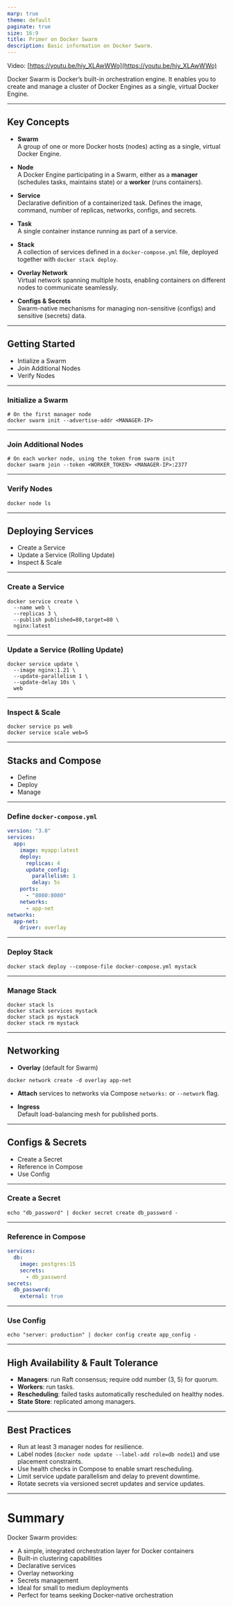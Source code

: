 ```yaml
---
marp: true
theme: default
paginate: true
size: 16:9
title: Primer on Docker Swarm
description: Basic information on Docker Swarm.
---
```


Video: [https://youtu.be/hiy_XLAwWWo](https://youtu.be/hiy_XLAwWWo)

Docker Swarm is Docker’s built-in orchestration engine. It enables you to create and manage a cluster of Docker Engines as a single, virtual Docker Engine.

---

## Key Concepts

- **Swarm**  
  A group of one or more Docker hosts (nodes) acting as a single, virtual Docker Engine.

- **Node**  
  A Docker Engine participating in a Swarm, either as a **manager** (schedules tasks, maintains state) or a **worker** (runs containers).

- **Service**  
  Declarative definition of a containerized task. Defines the image, command, number of replicas, networks, configs, and secrets.

- **Task**  
  A single container instance running as part of a service.

- **Stack**  
  A collection of services defined in a `docker-compose.yml` file, deployed together with `docker stack deploy`.

- **Overlay Network**  
  Virtual network spanning multiple hosts, enabling containers on different nodes to communicate seamlessly.

- **Configs & Secrets**  
  Swarm-native mechanisms for managing non-sensitive (configs) and sensitive (secrets) data.

---

## Getting Started

* Intialize a Swarm
* Join Additional Nodes
* Verify Nodes

--- 

### Initialize a Swarm

```shell script
# On the first manager node
docker swarm init --advertise-addr <MANAGER-IP>
```

--- 

### Join Additional Nodes

```shell script
# On each worker node, using the token from swarm init
docker swarm join --token <WORKER_TOKEN> <MANAGER-IP>:2377
```

--- 

### Verify Nodes

```shell script
docker node ls
```

---

## Deploying Services
* Create a Service
* Update a Service (Rolling Update)
* Inspect & Scale

--- 

### Create a Service

```shell script
docker service create \
  --name web \
  --replicas 3 \
  --publish published=80,target=80 \
  nginx:latest
```

--- 


### Update a Service (Rolling Update)

```shell script
docker service update \
  --image nginx:1.21 \
  --update-parallelism 1 \
  --update-delay 10s \
  web
```

--- 


### Inspect & Scale

```shell script
docker service ps web
docker service scale web=5
```

---

## Stacks and Compose

* Define
* Deploy
* Manage

--- 

### Define `docker-compose.yml`

```yaml
version: "3.8"
services:
  app:
    image: myapp:latest
    deploy:
      replicas: 4
      update_config:
        parallelism: 1
        delay: 5s
    ports:
      - "8080:8080"
    networks:
      - app-net
networks:
  app-net:
    driver: overlay
```

---

### Deploy Stack

```shell script
docker stack deploy --compose-file docker-compose.yml mystack
```

---

### Manage Stack

```shell script
docker stack ls
docker stack services mystack
docker stack ps mystack
docker stack rm mystack
```

---

## Networking

- **Overlay** (default for Swarm)
```shell script
docker network create -d overlay app-net
```


- **Attach** services to networks via Compose `networks:` or `--network` flag.

- **Ingress**  
  Default load-balancing mesh for published ports.

---

## Configs & Secrets

* Create a Secret
* Reference in Compose
* Use Config

--- 

### Create a Secret

```shell script
echo "db_password" | docker secret create db_password -
```

---


### Reference in Compose

```yaml
services:
  db:
    image: postgres:15
    secrets:
      - db_password
secrets:
  db_password:
    external: true
```

---


### Use Config

```shell script
echo "server: production" | docker config create app_config -
```

---

## High Availability & Fault Tolerance

- **Managers**: run Raft consensus; require odd number (3, 5) for quorum.
- **Workers**: run tasks.
- **Rescheduling**: failed tasks automatically rescheduled on healthy nodes.
- **State Store**: replicated among managers.

---

## Best Practices

- Run at least 3 manager nodes for resilience.
- Label nodes (`docker node update --label-add role=db node1`) and use placement constraints.
- Use health checks in Compose to enable smart rescheduling.
- Limit service update parallelism and delay to prevent downtime.
- Rotate secrets via versioned secret updates and service updates.

---

# Summary

Docker Swarm provides:

- A simple, integrated orchestration layer for Docker containers
- Built-in clustering capabilities
- Declarative services
- Overlay networking
- Secrets management
- Ideal for small to medium deployments
- Perfect for teams seeking Docker-native orchestration